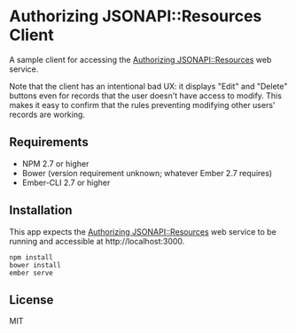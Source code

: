 # Authorizing JSONAPI::Resources Client

A sample client for accessing the [Authorizing JSONAPI::Resources][api] web service.

Note that the client has an intentional bad UX: it displays "Edit" and "Delete" buttons even for records that the user doesn't have access to modify. This makes it easy to confirm that the rules preventing modifying other users' records are working.

## Requirements

* NPM 2.7 or higher
* Bower (version requirement unknown; whatever Ember 2.7 requires)
* Ember-CLI 2.7 or higher

## Installation

This app expects the [Authorizing JSONAPI::Resources][api] web service to be running and accessible at http://localhost:3000.

```
npm install
bower install
ember serve
```

## License

MIT

[api]: https://github.com/bignerdranch/authorizing-jsonapi-resources
